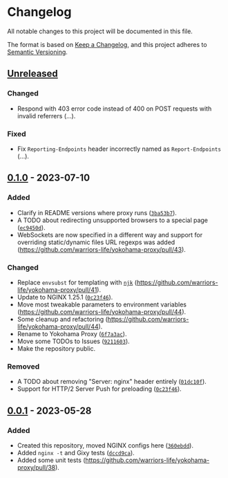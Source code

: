# Changelog
All notable changes to this project will be documented in this file.

The format is based on [Keep a Changelog](https://keepachangelog.com/en/1.0.0/),
and this project adheres to [Semantic Versioning](https://semver.org/spec/v2.0.0.html).

## [Unreleased]

### Changed
- Respond with 403 error code instead of 400 on POST requests with invalid referrers (...).

### Fixed
- Fix `Reporting-Endpoints` header incorrectly named as `Report-Endpoints` (...).

## [0.1.0] - 2023-07-10

### Added
- Clarify in README versions where proxy runs ([`3ba53b7`](https://github.com/warriors-life/yokohama-proxy/commit/3ba53b7edcfbe82ff7e5d8fca0acb2fec21f755e)).
- A TODO about redirecting unsupported browsers to a special page ([`ec9450d`](https://github.com/warriors-life/yokohama-proxy/commit/ec9450d16986088c757e3f6a746102eaea79beba)).
- WebSockets are now specified in a different way and support for overriding static/dynamic files URL regexps was added (https://github.com/warriors-life/yokohama-proxy/pull/43).

### Changed
- Replace `envsubst` for templating with [`njk`](https://github.com/saghul/njk) (https://github.com/warriors-life/yokohama-proxy/pull/41).
- Update to NGINX 1.25.1 ([`0c23f46`](https://github.com/warriors-life/yokohama-proxy/commit/0c23f46e1dd589f41a1ae7efa7cb695021710389)).
- Move most tweakable parameters to environment variables (https://github.com/warriors-life/yokohama-proxy/pull/44).
- Some cleanup and refactoring (https://github.com/warriors-life/yokohama-proxy/pull/44).
- Rename to Yokohama Proxy ([`6f7a3ac`](https://github.com/warriors-life/yokohama-proxy/commit/ef7a3ac596c6be51f4f8bd4999aa1733bd0617a8)).
- Move some TODOs to Issues ([`9211603`](https://github.com/warriors-life/yokohama-proxy/commit/9211603a961eb39bb8c0984870f3df4be473840e)).
- Make the repository public.

### Removed
- A TODO about removing "Server: nginx" header entirely ([`01dc10f`](https://github.com/warriors-life/yokohama-proxy/commit/01dc10f6fc2bfe89fc00eca5da017fce4cdfe1b6)).
- Support for HTTP/2 Server Push for preloading ([`0c23f46`](https://github.com/warriors-life/yokohama-proxy/commit/0c23f46e1dd589f41a1ae7efa7cb695021710389)).

## [0.0.1] - 2023-05-28

### Added
- Created this repository, moved NGINX configs here ([`360ebdd`](https://github.com/warriors-life/yokohama-proxy/commit/360ebdd3eb60d956dcb8954ce73e64c4498e8fd8)).
- Added `nginx -t` and Gixy tests ([`dccd9ca`](https://github.com/warriors-life/yokohama-proxy/commit/dccd9ca53d6ed98cb2c9ee99e3be2893e655d814)).
- Added some unit tests (https://github.com/warriors-life/yokohama-proxy/pull/38).

[Unreleased]: https://github.com/warriors-life/yokohama-proxy/compare/v0.1.0...HEAD
[0.1.0]: https://github.com/warriors-life/yokohama-proxy/compare/v0.0.1...v0.1.0
[0.0.1]: https://github.com/warriors-life/yokohama-proxy/releases/tag/v0.0.1
